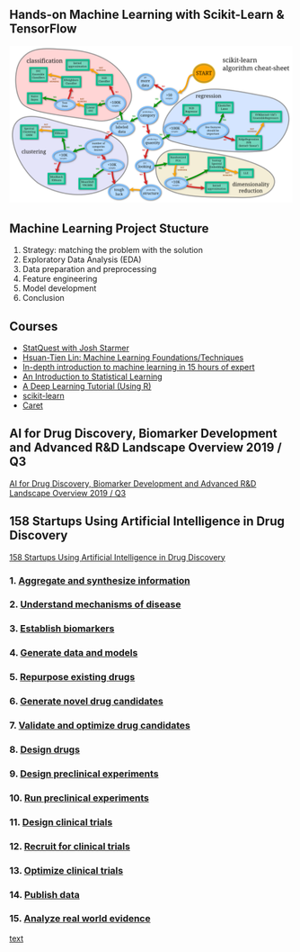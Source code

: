 ## Hands-on Machine Learning with Scikit-Learn & TensorFlow

![cheat sheet](https://github.com/Ruidong-Li/DL/blob/master/cheat-sheet.png)


## Machine Learning Project Stucture
1. Strategy: matching the problem with the solution
2. Exploratory Data Analysis (EDA)
3. Data preparation and preprocessing
4. Feature engineering
5. Model development
6. Conclusion

## Courses
* [StatQuest with Josh Starmer](https://www.youtube.com/user/joshstarmer/featured)  
* [Hsuan-Tien Lin: Machine Learning Foundations/Techniques](https://www.youtube.com/user/hsuantien)  
* [In-depth introduction to machine learning in 15 hours of expert](https://www.r-bloggers.com/in-depth-introduction-to-machine-learning-in-15-hours-of-expert-videos/)  
* [An Introduction to Statistical Learning](http://faculty.marshall.usc.edu/gareth-james/ISL/)  
* [A Deep Learning Tutorial (Using R)](https://srdas.github.io/DLBook/)  
* [scikit-learn](https://scikit-learn.org/stable/index.html)
* [Caret](https://topepo.github.io/caret/index.html)  

## AI for Drug Discovery, Biomarker Development and Advanced R&D Landscape Overview 2019 / Q3
[AI for Drug Discovery, Biomarker Development and Advanced R&D Landscape Overview 2019 / Q3](https://ai-pharma.dka.global/ai-for-dd-2019-q3/)  

## 158 Startups Using Artificial Intelligence in Drug Discovery
[158 Startups Using Artificial Intelligence in Drug Discovery](https://blog.benchsci.com/startups-using-artificial-intelligence-in-drug-discovery)  

### 1. [Aggregate and synthesize information](https://blog.benchsci.com/startups-using-artificial-intelligence-in-drug-discovery#aggregate_and_synthesize_information)
### 2. [Understand mechanisms of disease](https://blog.benchsci.com/startups-using-artificial-intelligence-in-drug-discovery#understand_mechanisms_of_disease)
### 3. [Establish biomarkers](https://blog.benchsci.com/startups-using-artificial-intelligence-in-drug-discovery#establish_biomarkers)
### 4. [Generate data and models](https://blog.benchsci.com/startups-using-artificial-intelligence-in-drug-discovery#generate_data_and_models)
### 5. [Repurpose existing drugs](https://blog.benchsci.com/startups-using-artificial-intelligence-in-drug-discovery#repurpose_existing_drugs)
### 6. [Generate novel drug candidates](https://blog.benchsci.com/startups-using-artificial-intelligence-in-drug-discovery#generate_novel_drug_candidates)
### 7. [Validate and optimize drug candidates](https://blog.benchsci.com/startups-using-artificial-intelligence-in-drug-discovery#validate_and_optimize_drug_candidates)
### 8. [Design drugs](https://blog.benchsci.com/startups-using-artificial-intelligence-in-drug-discovery#design_drugs)
### 9. [Design preclinical experiments](https://blog.benchsci.com/startups-using-artificial-intelligence-in-drug-discovery#design_preclinical_experiments)
### 10. [Run preclinical experiments](https://blog.benchsci.com/startups-using-artificial-intelligence-in-drug-discovery#run_preclinical_experiments)
### 11. [Design clinical trials](https://blog.benchsci.com/startups-using-artificial-intelligence-in-drug-discovery#design_clinical_trials)
### 12. [Recruit for clinical trials](https://blog.benchsci.com/startups-using-artificial-intelligence-in-drug-discovery#recruit_for_clinical_trials)
### 13. [Optimize clinical trials](https://blog.benchsci.com/startups-using-artificial-intelligence-in-drug-discovery#optimize_clinical_trials)
### 14. [Publish data](https://blog.benchsci.com/startups-using-artificial-intelligence-in-drug-discovery#publish_data)
### 15. [Analyze real world evidence](https://blog.benchsci.com/startups-using-artificial-intelligence-in-drug-discovery#analyze_real_world_evidence)


<ins> text </ins>
